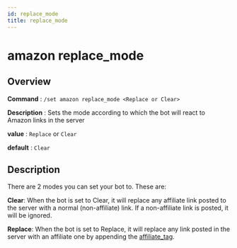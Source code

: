 ```yaml
---
id: replace_mode
title: replace_mode
---
```


# amazon replace_mode

## Overview

**Command** : `/set amazon replace_mode <Replace or Clear>`

**Description** : Sets the mode according to which the bot will react to Amazon links in the server

**value** : `Replace` or `Clear`

**default** : `Clear`

## Description

There are 2 modes you can set your bot to. These are:

**Clear**: When the bot is set to Clear, it will replace any affiliate link posted to the server with
a normal (non-affiliate) link. If a non-affiliate link is posted, it will be ignored.

**Replace**: When the bot is set to Replace, it will replace any link posted
in the server with an affiliate one by appending the [affiliate_tag](/docs/options/amazon/affiliate_tag).